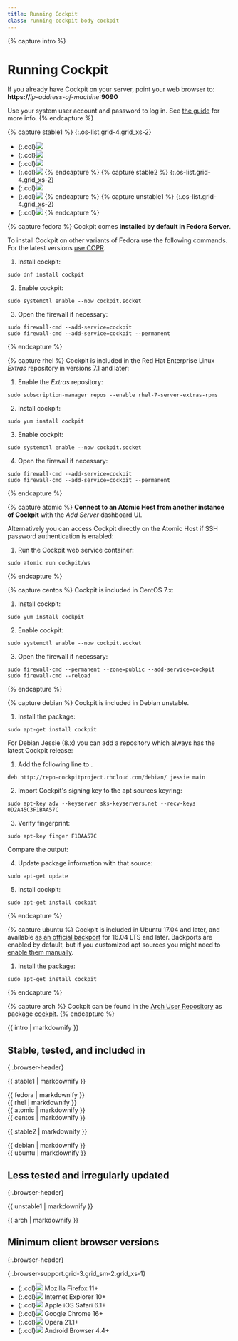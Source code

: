 ```yaml
---
title: Running Cockpit
class: running-cockpit body-cockpit
---
```


{% capture intro %}
# Running Cockpit

If you already have Cockpit on your server, point your web browser to:
**https://**_ip-address-of-machine_**:9090**

Use your system user account and password to log in. See [the guide](guide/latest/guide.html) for more info.
{% endcapture %}


{% capture stable1 %}
{:.os-list.grid-4.grid_xs-2}
- {:.col}[![](/images/site/os-fedora.svg)](#fedora)
- {:.col}[![](/images/site/os-rhel.svg)](#rhel)
- {:.col}[![](/images/site/os-atomic.svg)](#atomic)
- {:.col}[![](/images/site/os-centos.svg)](#centos)
{% endcapture %}
{% capture stable2 %}
{:.os-list.grid-4.grid_xs-2}
- {:.col}[![](/images/site/os-debian.svg)](#debian)
- {:.col}[![](/images/site/os-ubuntu.svg)](#ubuntu)
{% endcapture %}
{% capture unstable1 %}
{:.os-list.grid-4.grid_xs-2}
- {:.col}[![](/images/site/os-archlinux.svg)](#arch)
{% endcapture %}


{% capture fedora %}
Cockpit comes **installed by default in Fedora Server**.

To install Cockpit on other variants of Fedora use the following commands. For the latest versions [use COPR](https://copr.fedoraproject.org/coprs/g/cockpit/cockpit-preview/).

1. Install cockpit: 
```
sudo dnf install cockpit
```
2. Enable cockpit: 
```
sudo systemctl enable --now cockpit.socket
```
3. Open the firewall if necessary:
```
sudo firewall-cmd --add-service=cockpit
sudo firewall-cmd --add-service=cockpit --permanent
```
{% endcapture %}


{% capture rhel %}
Cockpit is included in the Red Hat Enterprise Linux _Extras_ repository in versions 7.1 and later:

1. Enable the _Extras_ repository: 
```
sudo subscription-manager repos --enable rhel-7-server-extras-rpms
```
2. Install cockpit: 
```
sudo yum install cockpit
```
3. Enable cockpit: 
```
sudo systemctl enable --now cockpit.socket
```
4. Open the firewall if necessary:
```
sudo firewall-cmd --add-service=cockpit
sudo firewall-cmd --add-service=cockpit --permanent
```
{% endcapture %}


{% capture atomic %}
**Connect to an Atomic Host from another instance of Cockpit** with the _Add Server_ dashboard UI.

Alternatively you can access Cockpit directly on the Atomic Host if SSH password authentication is enabled:

1. Run the Cockpit web service container: 
```
sudo atomic run cockpit/ws
```
{% endcapture %}


{% capture centos %}
Cockpit is included in CentOS 7.x:

1. Install cockpit: 
```
sudo yum install cockpit
```
2. Enable cockpit: 
```
sudo systemctl enable --now cockpit.socket
```
3. Open the firewall if necessary:
```
sudo firewall-cmd --permanent --zone=public --add-service=cockpit
sudo firewall-cmd --reload
```
{% endcapture %}


{% capture debian %}
Cockpit is included in Debian unstable.

1. Install the package:

```
sudo apt-get install cockpit
```

For Debian Jessie (8.x) you can add a repository which always has the latest Cockpit release:

1. Add the following line to . 
```
deb http://repo-cockpitproject.rhcloud.com/debian/ jessie main
```
2. Import Cockpit's signing key to the apt sources keyring: 
```
sudo apt-key adv --keyserver sks-keyservers.net --recv-keys 0D2A45C3F1BAA57C
```
3. Verify fingerprint: 
```
sudo apt-key finger F1BAA57C
```

Compare the output:

4. Update package information with that source: 
```
sudo apt-get update
```
5. Install cockpit: 
```
sudo apt-get install cockpit
```
{% endcapture %}


{% capture ubuntu %}
Cockpit is included in Ubuntu 17.04 and later, and available [as an official backport](https://help.ubuntu.com/community/UbuntuBackports) for 16.04 LTS and later. Backports are enabled by default, but if you customized apt sources you might need to [enable them manually](https://help.ubuntu.com/community/UbuntuBackports#Enabling_Backports).

1. Install the package:

```
sudo apt-get install cockpit
```
{% endcapture %}


{% capture arch %}
Cockpit can be found in the [Arch User Repository](https://wiki.archlinux.org/index.php/Arch_User_Repository) as package [cockpit](https://aur.archlinux.org/packages/cockpit/). 
{% endcapture %}


{{ intro | markdownify }}

## Stable, tested, and included in
{:.browser-header}

{{ stable1 | markdownify }}
<section id="fedora" class="os-instructions">{{ fedora | markdownify }}</section>
<section id="rhel" class="os-instructions">{{ rhel | markdownify }}</section>
<section id="atomic" class="os-instructions">{{ atomic | markdownify }}</section>
<section id="centos" class="os-instructions">{{ centos | markdownify }}</section>

{{ stable2 | markdownify }}
<section id="debian" class="os-instructions">{{ debian | markdownify }}</section>
<section id="ubuntu" class="os-instructions">{{ ubuntu | markdownify }}</section>

## Less tested and irregularly updated
{:.browser-header}

{{ unstable1 | markdownify }}
<section id="arch" class="os-instructions">{{ arch | markdownify }}</section>

## Minimum client browser versions
{:.browser-header}

{:.browser-support.grid-3.grid_sm-2.grid_xs-1}
- {:.col}![](/images/site/browser-firefox.svg) Mozilla Firefox 11+
- {:.col}![](/images/site/browser-explorer.svg) Internet Explorer 10+
- {:.col}![](/images/site/browser-ios.svg) Apple iOS Safari 6.1+
- {:.col}![](/images/site/browser-chrome.svg) Google Chrome 16+
- {:.col}![](/images/site/browser-opera.svg) Opera 21.1+
- {:.col}![](/images/site/browser-android.svg) Android Browser 4.4+

<script>
$(function(){
  var windowOffset = window.pageYOffset;

  $('.os-list').on('click', 'a', function(ev){
    windowOffset = window.pageYOffset;
  });
  $(window).on('hashchange', function(ev){
    window.scroll(0, windowOffset);
    ev.preventDefault();
  });
});
</script>
